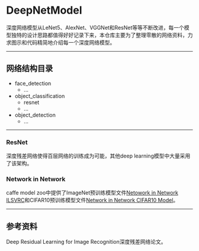 # DeepNetModel

深度网络模型从LeNet5、AlexNet、VGGNet和ResNet等等不断改进，每一个模型独特的设计思路都值得好好记录下来，本仓库主要为了整理零散的网络资料，力求图示和代码精简地介绍每一个深度网络模型。


---
## 网络结构目录

- face_detection
    - ...
- object_classification
    - resnet
    - ...
- object_detection
    - ...

---
### ResNet

深度残差网络使得百层网络的训练成为可能，其他deep learning模型中大量采用了该架构。

### Network in Network

caffe model zoo中提供了ImageNet预训练模型文件[Netowork in Network ILSVRC](https://drive.google.com/drive/folders/0B0IedYUunOQINEFtUi1QNWVhVVU)和CIFAR10预训练模型文件[Network in Network CIFAR10 Model](https://gist.github.com/mavenlin/e56253735ef32c3c296d)。


---
## 参考资料

Deep Residual Learning for Image Recognition深度残差网络论文。

